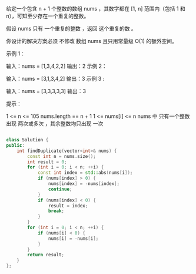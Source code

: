 给定一个包含 n + 1 个整数的数组 nums ，其数字都在 [1, n] 范围内（包括 1 和 n），可知至少存在一个重复的整数。

假设 nums 只有 一个重复的整数 ，返回 这个重复的数 。

你设计的解决方案必须 不修改 数组 nums 且只用常量级 O(1) 的额外空间。

 

示例 1：

输入：nums = [1,3,4,2,2]
输出：2
示例 2：

输入：nums = [3,1,3,4,2]
输出：3
示例 3 :

输入：nums = [3,3,3,3,3]
输出：3
 

 

提示：

1 <= n <= 105
nums.length == n + 1
1 <= nums[i] <= n
nums 中 只有一个整数 出现 两次或多次 ，其余整数均只出现 一次

``` cpp

class Solution {
public:
    int findDuplicate(vector<int>& nums) {
        const int n = nums.size();
        int result = 0;
        for (int i = 0; i < n; ++i) {
            const int index = std::abs(nums[i]);
            if (nums[index] > 0) {
                nums[index] = -nums[index];
                continue;
            }
            if (nums[index] < 0) {
                result = index;
                break;
            }
        }
        for (int i = 0; i < n; ++i) {
            if (nums[i] < 0) {
                nums[i] = -nums[i];
            }
        }
        return result;
    }
};
```
